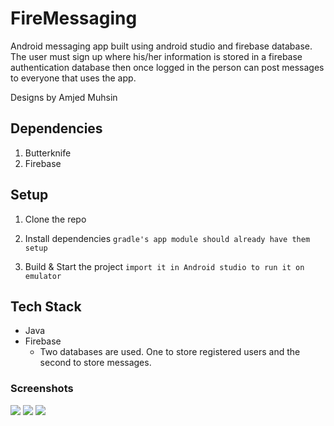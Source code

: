 # FireMessaging
Android messaging app built using android studio and firebase database.
The user must sign up where his/her information is stored in a firebase authentication database then once logged in the person can post messages
to everyone that uses the app.

Designs by Amjed Muhsin

## Dependencies
1. Butterknife
2. Firebase

## Setup
1. Clone the repo

2. Install dependencies
``` gradle's app module should already have them setup ```

3. Build & Start the project
``` import it in Android studio to run it on emulator ```

## Tech Stack
- Java
- Firebase
  * Two databases are used. One to store registered users and the second to store messages.

### Screenshots
![](./screenshots/Screenshot_1525178481.png)
![](./screenshots/Screenshot_1525178487.png)
![](./screenshots/Screenshot_1525178619.png)
